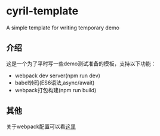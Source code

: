 # cyril-template
A simple template for writing temporary demo

## 介绍
这是一个为了平时写一些demo测试准备的模板，支持以下功能：
- webpack dev server(npm run dev)
- babel转码(ES6语法,async/await)
- webpack打包构建(npm run build)

## 其他
关于webpack配置可以看[这里](https://github.com/Cyrilszq/Cyril-Blog/issues/7)
